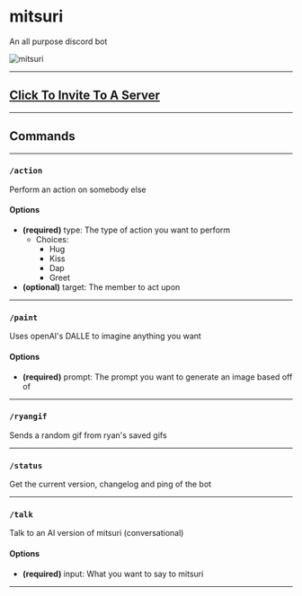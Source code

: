 # mitsuri

An all purpose discord bot

![mitsuri](https://media.discordapp.net/attachments/790703174746636328/1040057921947578408/tumblr_4ddb73070eb53c6a0b0dea43cc2781cd_c1cecc63_1280_cropped.png)

---

## [Click To Invite To A Server](https://discord.com/api/oauth2/authorize?client_id=969343378535903262&scope=applications.commands)

---

## Commands

---

### `/action`

Perform an action on somebody else

#### Options

- **(required)** type: The type of action you want to perform
  - Choices:
    - Hug
    - Kiss
    - Dap
    - Greet
- **(optional)** target: The member to act upon

---

### `/paint`

Uses openAI&#x27;s DALLE to imagine anything you want

#### Options

- **(required)** prompt: The prompt you want to generate an image based off of

---

### `/ryangif`

Sends a random gif from ryan&#x27;s saved gifs


---

### `/status`

Get the current version, changelog and ping of the bot


---

### `/talk`

Talk to an AI version of mitsuri (conversational)

#### Options

- **(required)** input: What you want to say to mitsuri

---
